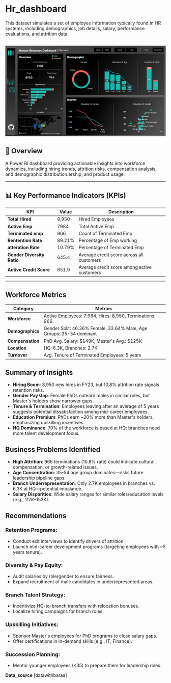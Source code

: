 # Hr_dashboard

This dataset simulates a set of employee information typically found in HR systems, including demographics, job details, salary, performance evaluations, and attrition data.

[![Power Bi Dashboard](dashboard.png)](https://app.powerbi.com/groups/me/reports/b3c9b73e-1d45-4fc2-898a-958e22a6ff9b/75c66bcdeacb9a3680f4?experience=power-bi)
---

## 📌 Overview
A Power BI dashboard providing actionable insights into workforce dynamics, including hiring trends, attrition risks, compensation analysis, and demographic distribution.ership, and product usage.

---


## 📊 Key Performance Indicators (KPIs)

| KPI                      | Value     | Description |
|--------------------------|-----------|-------------|
| **Total Hired**      | 8,950    | Hired Employees |
| **Active Emp**           | 7984     | Total Active Emp |
| **Terminated emp**       | 966    | Count of Terminated Emp |
| **Rentention Rate**         | 89.21%     | Percentage of Emp working |
| **atteration Rate**          | 10.79%     | Percentage of Terminated Emp |
| **Gender Diversity Ratio** | 645.4     | Average credit score across all customers |
| **Active Credit Score**  | 651.9     | Average credit score among active customers |

---

## Workforce Metrics

| **Category**            | **Metrics**                                |
|-------------------------|--------------------------------------------|
| **Workforce**           | Active Employees: 7,984, Hires: 8,950, Terminations: 966 |
| **Demographics**        | Gender Split: 46.36% Female, 33.64% Male, Age Groups: 35-54 dominant |
| **Compensation**        | PhD Avg. Salary: $149K, Master's Avg.: $125K |
| **Location**            | HQ: 6.3K, Branches: 2.7K                  |
| **Turnover**            | Avg. Tenure of Terminated Employees: 5 years |

## Summary of Insights

- **Hiring Boom**: 8,950 new hires in FY23, but 10.8% attrition rate signals retention risks.
- **Gender Pay Gap**: Female PhDs outearn males in similar roles, but Master's holders show narrower gaps.
- **Tenure & Termination**: Employees leaving after an average of 5 years suggests potential dissatisfaction among mid-career employees.
- **Education Premium**: PhDs earn ~20% more than Master's holders, emphasizing upskilling incentives.
- **HQ Dominance**: 70% of the workforce is based at HQ; branches need more talent development focus.

## Business Problems Identified

- **High Attrition**: 966 terminations (10.8% rate) could indicate cultural, compensation, or growth-related issues.
- **Age Concentration**: 35-54 age group dominates—risks future leadership pipeline gaps.
- **Branch Underrepresentation**: Only 2.7K employees in branches vs. 6.3K at HQ—potential imbalance.
- **Salary Disparities**: Wide salary ranges for similar roles/education levels (e.g., $117K–$153K).

## Recommendations

### Retention Programs:
- Conduct exit interviews to identify drivers of attrition.
- Launch mid-career development programs (targeting employees with ~5 years tenure).
  
### Diversity & Pay Equity:
- Audit salaries by role/gender to ensure fairness.
- Expand recruitment of male candidates in underrepresented areas.
  
### Branch Talent Strategy:
- Incentivize HQ-to-branch transfers with relocation bonuses.
- Localize hiring campaigns for branch roles.

### Upskilling Initiatives:
- Sponsor Master's employees for PhD programs to close salary gaps.
- Offer certifications in in-demand skills (e.g., IT, Finance).

### Succession Planning:
- Mentor younger employees (<35) to prepare them for leadership roles.


 **Data_source** [datawithbaraa]
